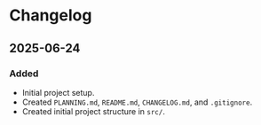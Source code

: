 # Changelog

## 2025-06-24

### Added
- Initial project setup.
- Created `PLANNING.md`, `README.md`, `CHANGELOG.md`, and `.gitignore`.
- Created initial project structure in `src/`.
